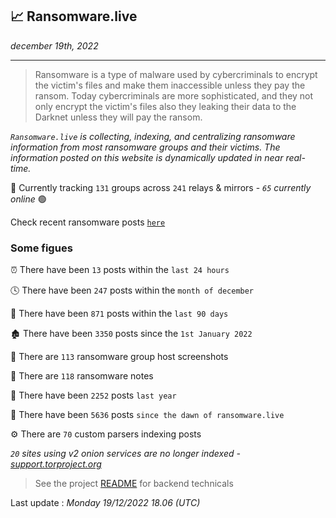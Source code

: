 ## 📈 Ransomware.live
_december 19th, 2022_

---

> Ransomware is a type of malware used by cybercriminals to encrypt the victim's files and make them inaccessible unless they pay the ransom. Today cybercriminals are more sophisticated, and they not only encrypt the victim's files also they leaking their data to the Darknet unless they will pay the ransom.


_`Ransomware.live` is collecting, indexing, and centralizing ransomware information from most ransomware groups and their victims. The information posted on this website is dynamically updated in near real-time._


🔎 Currently tracking `131` groups across `241` relays & mirrors - _`65` currently online_ 🟢

Check recent ransomware posts [`here`](recentposts.md)

### Some figues 

⏰ There have been `13` posts within the `last 24 hours`

🕓 There have been `247` posts within the `month of december`

📅 There have been `871` posts within the `last 90 days`

🏚 There have been `3350` posts since the `1st January 2022`

📸 There are `113` ransomware group host screenshots

📝 There are `118` ransomware notes

🚀 There have been `2252` posts `last year`

🐣 There have been `5636` posts `since the dawn of ransomware.live`

⚙️ There are `70` custom parsers indexing posts

_`20` sites using v2 onion services are no longer indexed - [support.torproject.org](https://support.torproject.org/onionservices/v2-deprecation/)_

> See the project [README](https://github.com/jmousqueton/ransomwatch#readme) for backend technicals



Last update : _Monday 19/12/2022 18.06 (UTC)_

